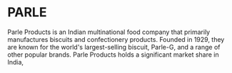 # PARLE
Parle Products is an Indian multinational food company that primarily manufactures biscuits and confectionery products. Founded in 1929, they are known for the world's largest-selling biscuit, Parle-G, and a range of other popular brands. Parle Products holds a significant market share in India, 
